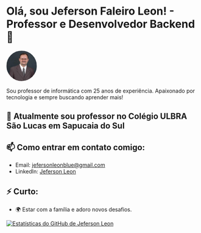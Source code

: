 # Olá, sou Jeferson Faleiro Leon! - Professor e Desenvolvedor Backend 👋
<div>
  <img src="eu.jpeg" alt="Jeferson Leon" style="border-radius:50%; width:80px; height: 80px;">
</div>

Sou professor de informática com 25 anos de experiência. Apaixonado por tecnologia e sempre buscando aprender mais!

## 🌱 Atualmente sou professor no Colégio ULBRA São Lucas em Sapucaia do Sul


## 📫 Como entrar em contato comigo:

- Email: jefersonleonblue@gmail.com
- LinkedIn: [Jeferson Leon]([URL_DO_SEU_LINKEDIN](https://www.linkedin.com/in/jeferson-faleiro-leon-02344222/))


## ⚡ Curto:

- 🌍 Estar com a família e adoro novos desafios.

[![Estatísticas do GitHub de Jeferson Leon](https://github-readme-stats.vercel.app/api?username=jefersonleon)](https://github.com/jefersonleon)


